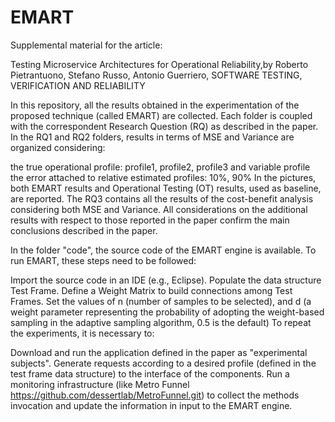# EMART

Supplemental material for the article:

Testing Microservice Architectures for Operational Reliability,by Roberto Pietrantuono, Stefano Russo, Antonio Guerriero, SOFTWARE TESTING, VERIFICATION AND RELIABILITY

In this repository, all the results obtained in the experimentation of the proposed technique (called EMART) are collected. Each folder is coupled with the correspondent Research Question (RQ) as described in the paper. In the RQ1 and RQ2 folders, results in terms of MSE and Variance are organized considering:

the true operational profile: profile1, profile2, profile3 and variable profile
the error attached to relative estimated profiles: 10%, 90%
In the pictures, both EMART results and Operational Testing (OT) results, used as baseline, are reported. The RQ3 contains all the results of the cost-benefit analysis considering both MSE and Variance. All considerations on the additional results with respect to those reported in the paper confirm the main conclusions described in the paper.

In the folder "code", the source code of the EMART engine is available. To run EMART, these steps need to be followed:

Import the source code in an IDE (e.g., Eclipse).
Populate the data structure Test Frame.
Define a Weight Matrix to build connections among Test Frames.
Set the values of n (number of samples to be selected), and d (a weight parameter representing the probability of adopting the weight-based sampling in the adaptive sampling algorithm, 0.5 is the default)
To repeat the experiments, it is necessary to:

Download and run the application defined in the paper as "experimental subjects".
Generate requests according to a desired profile (defined in the test frame data structure) to the interface of the components.
Run a monitoring infrastructure (like Metro Funnel https://github.com/dessertlab/MetroFunnel.git) to collect the methods invocation and update the information in input to the EMART engine.
